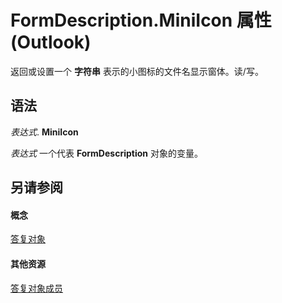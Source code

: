 
# FormDescription.MiniIcon 属性 (Outlook)

返回或设置一个 **字符串** 表示的小图标的文件名显示窗体。读/写。


## 语法

 _表达式_. **MiniIcon**

 _表达式_ 一个代表 **FormDescription** 对象的变量。


## 另请参阅


#### 概念


[答复对象](c88f92c4-4cac-84b3-6118-1150d42d7cff.md)
#### 其他资源


[答复对象成员](664724e9-e74b-32ad-93e4-8d4cb27b3082.md)